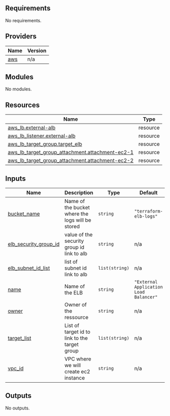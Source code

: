<!-- BEGIN_TF_DOCS -->
## Requirements

No requirements.

## Providers

| Name | Version |
|------|---------|
| <a name="provider_aws"></a> [aws](#provider\_aws) | n/a |

## Modules

No modules.

## Resources

| Name | Type |
|------|------|
| [aws_lb.external-alb](https://registry.terraform.io/providers/hashicorp/aws/latest/docs/resources/lb) | resource |
| [aws_lb_listener.external-alb](https://registry.terraform.io/providers/hashicorp/aws/latest/docs/resources/lb_listener) | resource |
| [aws_lb_target_group.target_elb](https://registry.terraform.io/providers/hashicorp/aws/latest/docs/resources/lb_target_group) | resource |
| [aws_lb_target_group_attachment.attachment-ec2-1](https://registry.terraform.io/providers/hashicorp/aws/latest/docs/resources/lb_target_group_attachment) | resource |
| [aws_lb_target_group_attachment.attachment-ec2-2](https://registry.terraform.io/providers/hashicorp/aws/latest/docs/resources/lb_target_group_attachment) | resource |

## Inputs

| Name | Description | Type | Default | Required |
|------|-------------|------|---------|:--------:|
| <a name="input_bucket_name"></a> [bucket\_name](#input\_bucket\_name) | Name of the bucket where the logs will be stored | `string` | `"terraform-elb-logs"` | no |
| <a name="input_elb_security_group_id"></a> [elb\_security\_group\_id](#input\_elb\_security\_group\_id) | value of the security group id link to alb | `string` | n/a | yes |
| <a name="input_elb_subnet_id_list"></a> [elb\_subnet\_id\_list](#input\_elb\_subnet\_id\_list) | list of subnet id link to alb | `list(string)` | n/a | yes |
| <a name="input_name"></a> [name](#input\_name) | Name of the ELB | `string` | `"External Application Load Balancer"` | no |
| <a name="input_owner"></a> [owner](#input\_owner) | Owner of the ressource | `string` | n/a | yes |
| <a name="input_target_list"></a> [target\_list](#input\_target\_list) | List of target id to link to the target group | `list(string)` | n/a | yes |
| <a name="input_vpc_id"></a> [vpc\_id](#input\_vpc\_id) | VPC where we will create ec2 instance | `string` | n/a | yes |

## Outputs

No outputs.
<!-- END_TF_DOCS -->